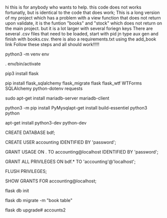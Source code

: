 hi this is for anybody who wants to help. this code does not works fortunatly, but is identical to the code that does work;
This is a long version of my project which has a problem with a view function that does not return upon validate, it is 
the funtion "books" and "stock" which does not return on the main project. but it is a lot larger with several foriegn keys
There are several .csv files that need to be loaded, start with pid jn type aux gen and finish with books.csv.  there is also 
a requirements.txt
using the add_book link Follow these steps and all should work!!!!!

python3 -m venv env

. env/bin/activate

pip3 install flask

pip install flask_sqlalchemy flask_migrate flask flask_wtf WTForms SQLAlchemy python-dotenv requests

sudo apt-get install mariadb-server mariadb-client

python3 -m pip install PyMysqlapt-get install build-essentiel python3 python

apt-get install python3-dev python-dev

CREATE DATABASE bdf;

CREATE USER accounting IDENTIFIED BY 'password';

GRANT USAGE ON . TO accounting@localhost IDENTIFIED BY 'password';

GRANT ALL PRIVILEGES ON bdf.* TO 'accounting'@'localhost';

FLUSH PRIVILEGES;

SHOW GRANTS FOR accounting@localhost;

flask db init

flask db migrate -m "book table"

flask db upgrade# accounts2
